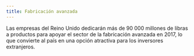 ```yaml
---
title: Fabricación avanzada
---
```


Las empresas del Reino Unido dedicarán más de 90 000 millones de libras a productos para apoyar el sector de la fabricación avanzada en 2017, lo que convierte al país en una opción atractiva para los inversores extranjeros.